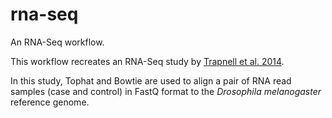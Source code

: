 # rna-seq

An RNA-Seq workflow.

This workflow recreates an RNA-Seq study by
[Trapnell et al. 2014](http://www.nature.com/nprot/journal/v7/n3/full/nprot.2012.016.html).

In this study, Tophat and Bowtie are used to align a pair of RNA read samples
(case and control) in FastQ format to the *Drosophila melanogaster* reference
genome.
